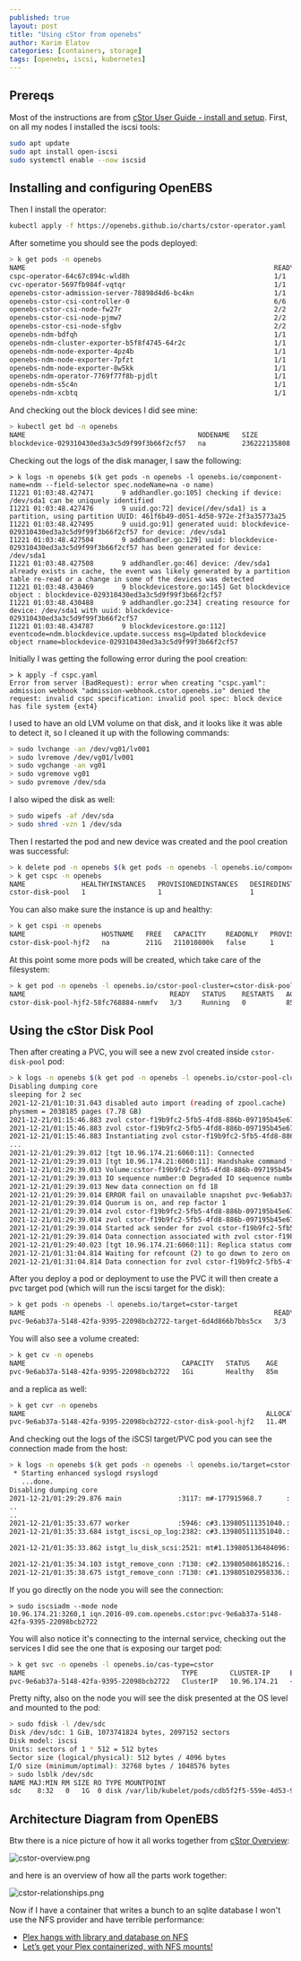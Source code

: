 ```yaml
---
published: true
layout: post
title: "Using cStor from openebs"
author: Karim Elatov
categories: [containers, storage]
tags: [openebs, iscsi, kubernetes]
---
```


## Prereqs
Most of the instructions are from [cStor User Guide - install and setup](https://openebs.io/docs/user-guides/cstor). First, on all my nodes I installed the iscsi tools:

```bash
sudo apt update
sudo apt install open-iscsi
sudo systemctl enable --now iscsid
```

## Installing and configuring OpenEBS
Then I install the operator:

```bash
kubectl apply -f https://openebs.github.io/charts/cstor-operator.yaml
```

After sometime you should see the pods deployed:

```bash
> k get pods -n openebs
NAME                                                              READY   STATUS    RESTARTS      AGE
cspc-operator-64c67c894c-wld8h                                    1/1     Running   0             111m
cvc-operator-5697fb984f-vqtqr                                     1/1     Running   0             111m
openebs-cstor-admission-server-78898d4d6-bc4kn                    1/1     Running   0             111m
openebs-cstor-csi-controller-0                                    6/6     Running   0             111m
openebs-cstor-csi-node-fw27r                                      2/2     Running   0             111m
openebs-cstor-csi-node-pjmw7                                      2/2     Running   0             111m
openebs-cstor-csi-node-sfgbv                                      2/2     Running   2 (86m ago)   111m
openebs-ndm-bdfqh                                                 1/1     Running   0             111m
openebs-ndm-cluster-exporter-b5f8f4745-64r2c                      1/1     Running   0             111m
openebs-ndm-node-exporter-4pz4b                                   1/1     Running   0             111m
openebs-ndm-node-exporter-7pfzt                                   1/1     Running   0             111m
openebs-ndm-node-exporter-8w5kk                                   1/1     Running   1 (86m ago)   111m
openebs-ndm-operator-7769f77f8b-pjdlt                             1/1     Running   0             111m
openebs-ndm-s5c4n                                                 1/1     Running   0             111m
openebs-ndm-xcbtq                                                 1/1     Running   0             70m
```

And checking out the block devices I did see mine:

```bash
> kubectl get bd -n openebs
NAME                                           NODENAME   SIZE             CLAIMSTATE   STATUS   AGE
blockdevice-029310430ed3a3c5d9f99f3b66f2cf57   na         236222135808     Unclaimed    Active   71m
```

Checking out the logs of the disk manager, I saw the following:

```
> k logs -n openebs $(k get pods -n openebs -l openebs.io/component-name=ndm --field-selector spec.nodeName=na -o name)
I1221 01:03:48.427471       9 addhandler.go:105] checking if device: /dev/sda1 can be uniquely identified
I1221 01:03:48.427476       9 uuid.go:72] device(/dev/sda1) is a partition, using partition UUID: 461f6b49-d051-4d50-972e-2f3a35773a25
I1221 01:03:48.427495       9 uuid.go:91] generated uuid: blockdevice-029310430ed3a3c5d9f99f3b66f2cf57 for device: /dev/sda1
I1221 01:03:48.427504       9 addhandler.go:129] uuid: blockdevice-029310430ed3a3c5d9f99f3b66f2cf57 has been generated for device: /dev/sda1
I1221 01:03:48.427508       9 addhandler.go:46] device: /dev/sda1 already exists in cache, the event was likely generated by a partition table re-read or a change in some of the devices was detected
I1221 01:03:48.430469       9 blockdevicestore.go:145] Got blockdevice object : blockdevice-029310430ed3a3c5d9f99f3b66f2cf57
I1221 01:03:48.430488       9 addhandler.go:234] creating resource for device: /dev/sda1 with uuid: blockdevice-029310430ed3a3c5d9f99f3b66f2cf57
I1221 01:03:48.434787       9 blockdevicestore.go:112] eventcode=ndm.blockdevice.update.success msg=Updated blockdevice object rname=blockdevice-029310430ed3a3c5d9f99f3b66f2cf57
```

Initially I was getting the following error during the pool creation:

```
> k apply -f cspc.yaml
Error from server (BadRequest): error when creating "cspc.yaml": admission webhook "admission-webhook.cstor.openebs.io" denied the request: invalid cspc specification: invalid pool spec: block device has file system {ext4}
```

I used to have an old LVM volume on that disk, and it looks like it was able to detect it, so I cleaned it up with the following commands:

```bash
> sudo lvchange -an /dev/vg01/lv001
> sudo lvremove /dev/vg01/lv001
> sudo vgchange -an vg01
> sudo vgremove vg01
> sudo pvremove /dev/sda
```

I also wiped the disk as well:

```bash
> sudo wipefs -af /dev/sda
> sudo shred -vzn 1 /dev/sda
```

Then I restarted the pod and new device was created and the pool creation was successful:

```bash
> k delete pod -n openebs $(k get pods -n openebs -l openebs.io/component-name=ndm --field-selector spec.nodeName=na -o name)
> k get cspc -n openebs
NAME              HEALTHYINSTANCES   PROVISIONEDINSTANCES   DESIREDINSTANCES   AGE
cstor-disk-pool   1                  1                      1                  81m
```

You can also make sure the instance is up and healthy:

```bash
> k get cspi -n openebs
NAME                   HOSTNAME   FREE   CAPACITY     READONLY   PROVISIONEDREPLICAS   HEALTHYREPLICAS   STATUS   AGE
cstor-disk-pool-hjf2   na         211G   211010800k   false      1                     1                 ONLINE   82m
```

At this point some more pods will be created, which take care of the filesystem:

```bash
> k get pod -n openebs -l openebs.io/cstor-pool-cluster=cstor-disk-pool
NAME                                    READY   STATUS    RESTARTS   AGE
cstor-disk-pool-hjf2-58fc768884-nmmfv   3/3     Running   0          85m
```

## Using the cStor Disk Pool
Then after creating a PVC, you will see a new zvol created inside `cstor-disk-pool` pod:

```bash
> k logs -n openebs $(k get pod -n openebs -l openebs.io/cstor-pool-cluster=cstor-disk-pool -o name) -c cstor-pool
Disabling dumping core
sleeping for 2 sec
2021-12-21/01:10:31.043 disabled auto import (reading of zpool.cache)
physmem = 2038185 pages (7.78 GB)
2021-12-21/01:15:46.883 zvol cstor-f19b9fc2-5fb5-4fd8-886b-097195b45e67/pvc-9e6ab37a-5148-42fa-9395-22098bcb2722 status change: DEGRADED -> DEGRADED
2021-12-21/01:15:46.883 zvol cstor-f19b9fc2-5fb5-4fd8-886b-097195b45e67/pvc-9e6ab37a-5148-42fa-9395-22098bcb2722 rebuild status change: INIT -> INIT
2021-12-21/01:15:46.883 Instantiating zvol cstor-f19b9fc2-5fb5-4fd8-886b-097195b45e67/pvc-9bd32c9c-0d50-4606-a76e-4bfab76a8c3f
...
2021-12-21/01:29:39.012 [tgt 10.96.174.21:6060:11]: Connected
2021-12-21/01:29:39.013 [tgt 10.96.174.21:6060:11]: Handshake command for zvol pvc-9e6ab37a-5148-42fa-9395-22098bcb2722
2021-12-21/01:29:39.013 Volume:cstor-f19b9fc2-5fb5-4fd8-886b-097195b45e67/pvc-9e6ab37a-5148-42fa-9395-22098bcb2722 has zvol_guid:2765751481259197402
2021-12-21/01:29:39.013 IO sequence number:0 Degraded IO sequence number:0
2021-12-21/01:29:39.013 New data connection on fd 18
2021-12-21/01:29:39.014 ERROR fail on unavailable snapshot pvc-9e6ab37a-5148-42fa-9395-22098bcb2722@rebuild_snap
2021-12-21/01:29:39.014 Quorum is on, and rep factor 1
2021-12-21/01:29:39.014 zvol cstor-f19b9fc2-5fb5-4fd8-886b-097195b45e67/pvc-9e6ab37a-5148-42fa-9395-22098bcb2722 rebuild status change: INIT -> DONE
2021-12-21/01:29:39.014 zvol cstor-f19b9fc2-5fb5-4fd8-886b-097195b45e67/pvc-9e6ab37a-5148-42fa-9395-22098bcb2722 status change: DEGRADED -> HEALTHY
2021-12-21/01:29:39.014 Started ack sender for zvol cstor-f19b9fc2-5fb5-4fd8-886b-097195b45e67/pvc-9e6ab37a-5148-42fa-9395-22098bcb2722 fd: 18
2021-12-21/01:29:39.014 Data connection associated with zvol cstor-f19b9fc2-5fb5-4fd8-886b-097195b45e67/pvc-9e6ab37a-5148-42fa-9395-22098bcb2722 fd: 18
2021-12-21/01:29:40.023 [tgt 10.96.174.21:6060:11]: Replica status command for zvol pvc-9e6ab37a-5148-42fa-9395-22098bcb2722
2021-12-21/01:31:04.814 Waiting for refcount (2) to go down to zero on zvol:cstor-f19b9fc2-5fb5-4fd8-886b-097195b45e67/pvc-9bd32c9c-0d50-4606-a76e-4bfab76a8c3f
2021-12-21/01:31:04.814 Data connection for zvol cstor-f19b9fc2-5fb5-4fd8-886b-097195b45e67/pvc-9bd32c9c-0d50-4606-a76e-4bfab76a8c3f closed on fd: 17
```

After you deploy a pod or deployment to use the PVC it will then create a pvc target pod (which will run the iscsi target for the disk):

```bash
> k get pods -n openebs -l openebs.io/target=cstor-target
NAME                                                              READY   STATUS    RESTARTS      AGE
pvc-9e6ab37a-5148-42fa-9395-22098bcb2722-target-6d4d866b7bbs5cx   3/3     Running   1 (71m ago)   71m
```

You will also see a volume created:

```bash
> k get cv -n openebs
NAME                                       CAPACITY   STATUS    AGE
pvc-9e6ab37a-5148-42fa-9395-22098bcb2722   1Gi        Healthy   85m
```

and a replica as well:

```bash
> k get cvr -n openebs
NAME                                                            ALLOCATED   USED    STATUS    AGE
pvc-9e6ab37a-5148-42fa-9395-22098bcb2722-cstor-disk-pool-hjf2   11.4M       33.0M   Healthy   85m
```

And checking out the logs of the iSCSI target/PVC pod you can see the connection made from the host:

```bash
> k logs -n openebs $(k get pods -n openebs -l openebs.io/target=cstor-target -o name) -c cstor-istgt
 * Starting enhanced syslogd rsyslogd
   ...done.
Disabling dumping core
2021-12-21/01:29:29.876 main              :3117: m#-177915968.7      : istgt:0.5.20121028:14:37:28:Sep 17 2021: starting
..
..
2021-12-21/01:35:33.677 worker            :5946: c#3.139805111351040.: con:3/25 [6b01a8c0:14612->10.96.174.21:3260,1]
2021-12-21/01:35:33.684 istgt_iscsi_op_log:2382: c#3.139805111351040.: Login from iqn.1993-08.org.debian:01:4efdaa48c143 (192.168.1.107) on iqn.2016-09.com.openebs.cstor:pvc-9e6ab37a-5148-42fa-9395-22098bcb2722 LU1 (10.96.174.21:3260,1), ISID=23d000003, TSIH=2, CID=0, HeaderDigest=off, DataDigest=off

2021-12-21/01:35:33.862 istgt_lu_disk_scsi:2521: mt#1.139805136484096: c#3 Vendor specific INQUIRY VPD page 0xc9

2021-12-21/01:35:34.103 istgt_remove_conn :7130: c#2.139805086185216.: remove_conn->initiator:192.168.1.107(iqn.1993-08.org.debian:01:4efdaa48c143) Target: 10.244.50.236(iqn.2016-09.com.openebs.cstor:pvc-9e6ab37a-5148-42fa-9395-22098bcb2722 LU1) conn:0x7f26f382f000:0 tsih:1 connections:0  IOPending=0
2021-12-21/01:35:38.675 istgt_remove_conn :7130: c#1.139805102958336.: remove_conn->initiator:192.168.1.107(iqn.1993-08.org.debian:01:4efdaa48c143) Target: 10.244.50.236(dummy LU0) conn:0x7f26f382b000:0 tsih:2 connections:0  IOPending=0
```

If you go directly on the node you will see the connection:

```
> sudo iscsiadm --mode node
10.96.174.21:3260,1 iqn.2016-09.com.openebs.cstor:pvc-9e6ab37a-5148-42fa-9395-22098bcb2722
```

You will also notice it's connecting to the internal service, checking out the services I did see the one that is exposing our target pod:

```bash
> k get svc -n openebs -l openebs.io/cas-type=cstor
NAME                                       TYPE        CLUSTER-IP     EXTERNAL-IP   PORT(S)                               AGE
pvc-9e6ab37a-5148-42fa-9395-22098bcb2722   ClusterIP   10.96.174.21   <none>        3260/TCP,7777/TCP,6060/TCP,9500/TCP   76m
```

Pretty nifty, also on the node you will see the disk presented at the OS level and mounted to the pod:

```bash
> sudo fdisk -l /dev/sdc
Disk /dev/sdc: 1 GiB, 1073741824 bytes, 2097152 sectors
Disk model: iscsi
Units: sectors of 1 * 512 = 512 bytes
Sector size (logical/physical): 512 bytes / 4096 bytes
I/O size (minimum/optimal): 32768 bytes / 1048576 bytes
> sudo lsblk /dev/sdc
NAME MAJ:MIN RM SIZE RO TYPE MOUNTPOINT
sdc    8:32   0   1G  0 disk /var/lib/kubelet/pods/cdb5f2f5-559e-4d53-98ef-777897259986/volumes/kubernetes.io~csi/pvc
```

## Architecture Diagram from OpenEBS

Btw there is a nice picture of how it all works together from [cStor Overview](https://openebs.io/docs/concepts/cstor):

![cstor-overview.png](https://res.cloudinary.com/elatov/image/upload/v1640132322/blog-pics/cstor-openebs/cstor-overview.png)

and here is an overview of how all the parts work together:

![cstor-relationships.png](https://res.cloudinary.com/elatov/image/upload/v1640132327/blog-pics/cstor-openebs/cstor-relationships.png)

Now if I have a container that writes a bunch to an sqlite database I won't use the NFS provider and have terrible performance:

* [Plex hangs with library and database on NFS](https://www.reddit.com/r/PleX/comments/ff4a59/plex_hangs_with_library_and_database_on_nfs/)
* [Let’s get your Plex containerized, with NFS mounts!](https://www.reddit.com/r/PleX/comments/n1jhoh/comment/gwettpb/?utm_source=share&utm_medium=web2x&context=3)
